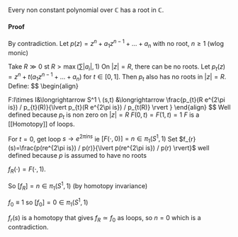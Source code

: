Every non constant polynomial over $\mathbb{C}$ has a root in $\mathbb{C}$.

#### Proof
By contradiction.
Let $p(z)=z^n+a_{1}z^{n-1}+\dots+a_{n}$ with no root, $n\geq 1$ (wlog monic)

Take $R\gg 0$ st $R>\max\left( \sum \lvert a_{i} \rvert, 1 \right)$
On $\lvert z \rvert=R$, there can be no roots.
Let $p_{t}(z)=z^n+t(a_{1}z^{n-1}+\dots+a_{n})$ for $t\in[0,1]$.
Then $p_{t}$ also has no roots in $\lvert z \rvert=R$.
Define:
$$
\begin{align}

F:I\times I&\longrightarrow S^1 \\
(s,t) &\longrightarrow \frac{p_{t}(R e^{2\pi is}) / p_{t}(R)}{\lvert p_{t}(R e^{2\pi is}) / p_{t(R)} \rvert }
\end{align}
$$
Well defined because $p_{t}$ is non zero on $\lvert z \rvert=R$
$F(0,t)=F(1,t)=1$
$F$ is a [[Homotopy]] of loops.

For $t=0$, get loop $s\to e^{2\pi ins}$ ie $[F(\cdot,0)]=n\in \pi_{1}(S^1,1)$
Set $f_{r}(s)=\frac{p(re^{2\pi is}) / p(r)}{\lvert p(re^{2\pi is}) / p(r) \rvert}$
well defined because $p$ is assumed to have no roots

$f_{R}(\cdot)=F(\cdot,1)$.

So $[f_{R}]=n\in \pi_{1}(S^1,1)$ (by homotopy invariance)

$f_{0}\equiv 1$ so $[f_{0}]=0\in \pi_{1}(S^1,1)$

$f_{r}(s)$ is a homotopy that gives $f_{R}\simeq f_{0}$ as loops, 
so $n=0$ which is a contradiction.

